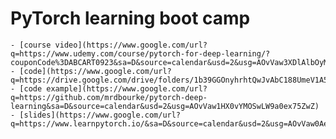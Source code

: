 # PyTorch learning boot camp

	- [course video](https://www.google.com/url?q=https://www.udemy.com/course/pytorch-for-deep-learning/?couponCode%3DABCART0923&sa=D&source=calendar&usd=2&usg=AOvVaw3XDlAlbOyMFGbgOfLqL8oZ)  
	- [code](https://www.google.com/url?q=https://drive.google.com/drive/folders/1b39GGOnyhrhtQwJvAbC188UmeV1A5nKB&sa=D&source=calendar&usd=2&usg=AOvVaw3VmE_in7vpRWtm4ojf5Vqa)
	- [code example](https://www.google.com/url?q=https://github.com/mrdbourke/pytorch-deep-learning&sa=D&source=calendar&usd=2&usg=AOvVaw1HX0vYMOSwLW9a0ex75ZwZ) 
	- [slides](https://www.google.com/url?q=https://www.learnpytorch.io/&sa=D&source=calendar&usd=2&usg=AOvVaw0AeFTvOqo91TcyGg8bZfnU)
